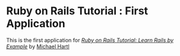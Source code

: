 # Ruby on Rails Tutorial : First Application

This is the first application for [*Ruby on Rails Tutorial: Learn Rails by Example*](http://railstutorial.org/) by [Michael Hartl](http://michaelhartl.com/)
